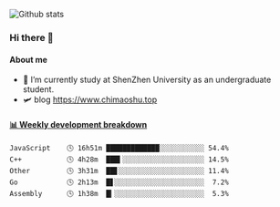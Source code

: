 ![Github stats](https://github-readme-stats.vercel.app/api?username=chimaoshu&show_icons=true&theme=cobalt)

### Hi there 👋

#### About me

- 🏫 I’m currently study at ShenZhen University as an undergraduate student.
- 🛩️ blog  https://www.chimaoshu.top

<!-- waka-box start -->
#### <a href="https://gist.github.com/e235103f6d3ace58395a9ff863c34467" target="_blank">📊 Weekly development breakdown</a>
```text
JavaScript    🕓 16h51m █████████████░░░░░░░░░░░ 54.4%
C++           🕓 4h28m  ███▍░░░░░░░░░░░░░░░░░░░░ 14.5%
Other         🕓 3h31m  ██▋░░░░░░░░░░░░░░░░░░░░░ 11.4%
Go            🕓 2h13m  █▋░░░░░░░░░░░░░░░░░░░░░░  7.2%
Assembly      🕓 1h38m  █▎░░░░░░░░░░░░░░░░░░░░░░  5.3%
```
<!-- Powered by https://github.com/YouEclipse/waka-box-go . -->
<!-- waka-box end -->
